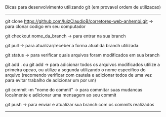 Dicas para desenvolvimento utilizando git (em provavel ordem de utilizacao)

-------------------------------------------------------------------------------------------------------

git clone https://github.com/luizClaudioB/corretores-web-anhembi.git -> para clonar codigo em seu computador

git checkout nome_da_branch -> para entrar na sua branch

git pull -> para atualizar/receber a forma atual da branch utilizada

git status -> para verificar quais arquivos foram modificados em sua branch

git add . ou git add <file> -> para adicionar todos os arquivos modificados utilize a primeira opcao, ou utilize a segunda utilizando o nome especifico do arquivo (recomendo verificar com cautela e adicionar todos de uma vez para evitar trabalho de adicionar um por um)

git commit -m "nome do commit" -> para commitar suas mudancas localmente e adicionar uma mensagem ao seu commit

git push -> para enviar e atualizar sua branch com os commits realizados

-------------------------------------------------------------------------------------------------------
